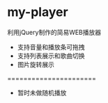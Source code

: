 # my-player
利用jQuery制作的简易WEB播放器

* 支持音量和播放条可拖拽
* 支持列表展示和歌曲切换
* 图片旋转展示

======================
* 暂时未做随机播放
